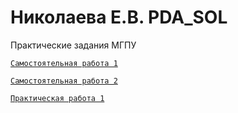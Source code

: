 # Николаева Е.В. PDA_SOL
Практические задания МГПУ

[`Самостоятельная работа 1`](/Homework_1.ipynb)

[`Самостоятельная работа 2`](/Homework_2.ipynb)

[`Практическая работа 1`](/Exercise1.ipynb)

